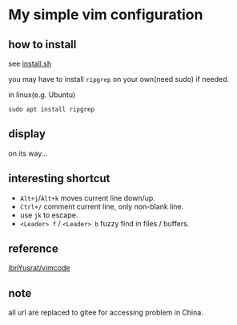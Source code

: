 # My simple vim configuration

## how to install

see [install.sh](./install.sh)

you may have to install `ripgrep` on your own(need sudo) if needed.

in linux(e.g. Ubuntu)

```
sudo apt install ripgrep
```
## display

on its way...

## interesting shortcut

- `Alt+j`/`Alt+k` moves current line down/up.
- `Ctrl+/` comment current line, only non-blank line.
- use `jk` to escape.
- `<Leader> f` / `<Leader> b` fuzzy find in files / buffers.

## reference

[ibnYusrat/vimcode](https://github.com/ibnYusrat/vimcode)

## note

all url are replaced to gitee for accessing problem in China.
